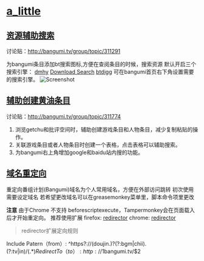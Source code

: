 # [a_little](http://bangumi.tv/user/a_little)

## [资源辅助搜索](bt_search_for_bgm.user.js?raw=true)
讨论贴：http://bangumi.tv/group/topic/311291

为bangumi条目添加bt搜索图标,方便在查阅条目的时候，搜索资源
默认开启三个搜索引擎：
[dmhy](https://share.dmhy.org/ "dmhy") [Download Search](http://search.jayxon.com/ "google") [btdigg](http://btdigg.org/ "cilizhushou")
可在bangumi首页右下角设置需要的搜索引擎。
![Screenshot](/images/screenshot_bt_search_for_bgm.png "Screenshot")

## [辅助创建黄油条目](bangumi_new_subject_helper.user.js?raw=true)
讨论贴：http://bangumi.tv/group/topic/311774

1. 浏览getchu和批评空间时，辅助创建游戏条目和人物条目，减少复制粘贴的操作。
2. 关联游戏条目或者人物条目时创建一个表格，点击表格可以辅助搜索。
3. 为bangumi右上角增加google和baidu站内搜的功能。

## [域名重定向](bangumi_domain_redirector.js?raw=true)
重定向番组计划(Bangumi)域名为个人常用域名，方便在外部访问跳转
初次使用需要设定域名
若希望更改域名可以在greasemonkey菜单里，脚本命令项里更改

**注意**
由于Chrome 不支持 beforescriptexecute，Tampermonkey会在页面载入后才开始重定向。
推荐使用扩展
firefox: [redirector](https://addons.mozilla.org/en-US/firefox/addon/redirector/?src=search)
chrome: [redirector](https://chrome.google.com/webstore/detail/redirector/pajiegeliagebegjdhebejdlknciafen?hl=zh-CN)

> redirector扩展定向规则

Include Patern（from）:
		^https?://(doujin\.)?(?:bgm|chii)\.(?:tv|in)/(.*$)
Redirect To（to）:
		http://$1bangumi.tv/$2

